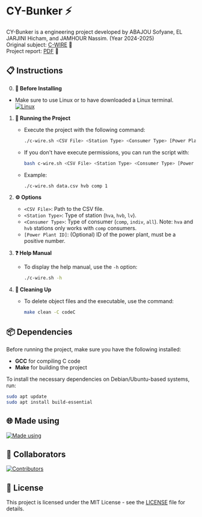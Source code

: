 # CY-Bunker ⚡

CY-Bunker is a engineering project developed by ABAJOU Sofyane, EL JARJINI Hicham, and JAMHOUR Nassim. (Year 2024-2025) <br>
Original subject: [C-WIRE](documents/subject.pdf) 📄<br>
Project report: [PDF](documents/report.pdf) 📑<br>

## 📋 Instructions
0. **🔧 Before Installing**
  - Make sure to use Linux or to have downloaded a Linux terminal. <br>
    <a href="https://www.youtube.com/watch?v=Hwbii-fnKIk">
     <img src="https://go-skill-icons.vercel.app/api/icons?i=linux,wsl,debian,ubuntu" alt="Linux"/>
    </a>



1. **🚀 Running the Project**
   - Execute the project with the following command:
     ```sh
     ./c-wire.sh <CSV File> <Station Type> <Consumer Type> [Power Plant ID]
     ```
   - If you don't have execute permissions, you can run the script with:
     ```sh
     bash c-wire.sh <CSV File> <Station Type> <Consumer Type> [Power Plant ID]
     ```
   - Example:
     ```sh
     ./c-wire.sh data.csv hvb comp 1
     ```

2. **⚙️ Options**
   - `<CSV File>`: Path to the CSV file.
   - `<Station Type>`: Type of station (`hva`, `hvb`, `lv`).
   - `<Consumer Type>`: Type of consumer (`comp`, `indiv`, `all`). Note: `hva` and `hvb` stations only works with `comp` consumers.
   - `[Power Plant ID]`: (Optional) ID of the power plant, must be a positive number.

3. **❓ Help Manual**
   - To display the help manual, use the `-h` option:
     ```sh
     ./c-wire.sh -h
     ```

4. **🧹 Cleaning Up**
   - To delete object files and the executable, use the command:
     ```sh
     make clean -C codeC
     ```

## 📦 Dependencies
Before running the project, make sure you have the following installed:
- **GCC** for compiling C code
- **Make** for building the project

To install the necessary dependencies on Debian/Ubuntu-based systems, run:
```bash
sudo apt update
sudo apt install build-essential
```

## 🌐 Made using

<a href="https://github.com/nassimjmh/CY-Bunker">
    <img src="https://skillicons.dev/icons?i=c,bash,vscode,git,github&theme=dark" alt="Made using"/>
</a>


## 👥 Collaborators

<a href="https://github.com/nassimjmh/CY-Bunker/graphs/contributors">
  <img src="https://contrib.rocks/image?repo=nassimjmh/CY-Bunker" alt="Contributors" />
</a>

## 📜 License
This project is licensed under the MIT License - see the [LICENSE](LICENSE) file for details.
